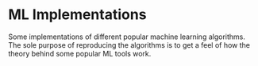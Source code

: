 # ML Implementations
Some implementations of different popular machine learning algorithms.
The sole purpose of reproducing the algorithms is to get a feel of how the theory behind some popular ML tools work.
